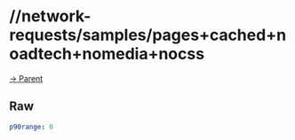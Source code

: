 
# //network-requests/samples/pages+cached+noadtech+nomedia+nocss

[→ Parent](../..)


## Raw


```yaml
p90range: 0

```

